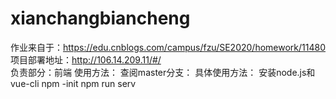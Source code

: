 # xianchangbiancheng
作业来自于：https://edu.cnblogs.com/campus/fzu/SE2020/homework/11480 </br>
项目部署地址：http://106.14.209.11/#/ </br>
负责部分：前端
使用方法：
查阅master分支：
具体使用方法：
安装node.js和vue-cli
npm -init
npm run serv
